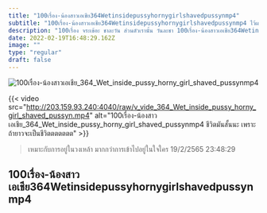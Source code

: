 ```yaml
---
title: "100เรื่อง-น้องสาวเอเชีย364Wetinsidepussyhornygirlshavedpussynmp4"
subtitle: "100เรื่อง-น้องสาวเอเชีย364Wetinsidepussyhornygirlshavedpussynmp4 ไว้ผมมาตั้งนาน นึกว่าผมจะยาวที่ไหนได้.. ผมร่วง"
description: "100เรื่อง จระเข้อะ ชาละวัน ส่วนตัวเรานั้น วันละชา 100เรื่อง-น้องสาวเอเชีย364Wetinsidepussyhornygirlshavedpussynmp4 19/2/2565 23:48:29"
date: 2022-02-19T16:48:29.162Z
image: ""
type: "regular"
draft: false
---
```


![100เรื่อง-น้องสาวเอเชีย_364_Wet_inside_pussy_horny_girl_shaved_pussynmp4](http://203.159.93.240:4040/raw/v_vide_364_Wet_inside_pussy_horny_girl_shaved_pussyn.jpg)

{{< video src="http://203.159.93.240:4040/raw/v_vide_364_Wet_inside_pussy_horny_girl_shaved_pussyn.mp4" alt="100เรื่อง-น้องสาวเอเชีย_364_Wet_inside_pussy_horny_girl_shaved_pussynmp4 ชีวิตมันสั้นนะ เพราะถ้ายาวจะเป็นชีวิตตตตตตต" >}}


> เหมาะกับการอยู่ในวงเหล้า มากกว่าการเข้าไปอยู่ในใจใคร 19/2/2565 23:48:29

## 100เรื่อง-น้องสาวเอเชีย364Wetinsidepussyhornygirlshavedpussynmp4
